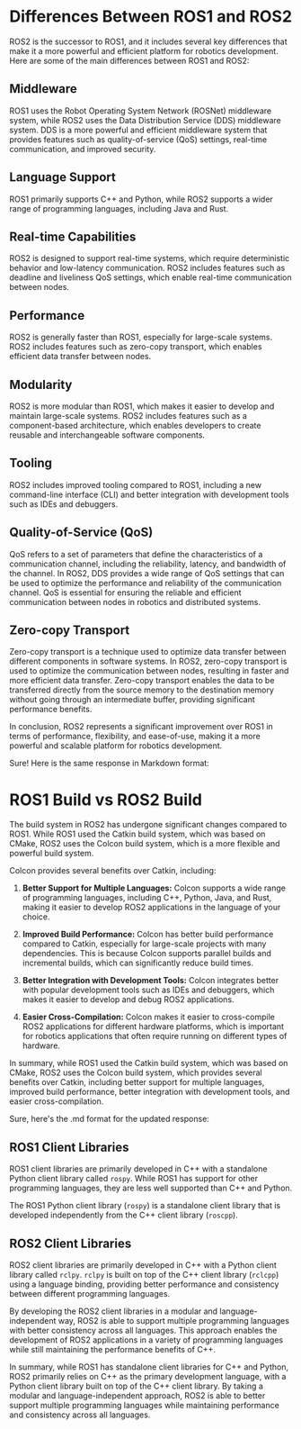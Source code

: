 # Differences Between ROS1 and ROS2

ROS2 is the successor to ROS1, and it includes several key differences that make it a more powerful and efficient platform for robotics development. Here are some of the main differences between ROS1 and ROS2:

## Middleware

ROS1 uses the Robot Operating System Network (ROSNet) middleware system, while ROS2 uses the Data Distribution Service (DDS) middleware system. DDS is a more powerful and efficient middleware system that provides features such as quality-of-service (QoS) settings, real-time communication, and improved security.

## Language Support

ROS1 primarily supports C++ and Python, while ROS2 supports a wider range of programming languages, including Java and Rust.

## Real-time Capabilities

ROS2 is designed to support real-time systems, which require deterministic behavior and low-latency communication. ROS2 includes features such as deadline and liveliness QoS settings, which enable real-time communication between nodes.

## Performance

ROS2 is generally faster than ROS1, especially for large-scale systems. ROS2 includes features such as zero-copy transport, which enables efficient data transfer between nodes.

## Modularity

ROS2 is more modular than ROS1, which makes it easier to develop and maintain large-scale systems. ROS2 includes features such as a component-based architecture, which enables developers to create reusable and interchangeable software components.

## Tooling

ROS2 includes improved tooling compared to ROS1, including a new command-line interface (CLI) and better integration with development tools such as IDEs and debuggers.

## Quality-of-Service (QoS)

QoS refers to a set of parameters that define the characteristics of a communication channel, including the reliability, latency, and bandwidth of the channel. In ROS2, DDS provides a wide range of QoS settings that can be used to optimize the performance and reliability of the communication channel. QoS is essential for ensuring the reliable and efficient communication between nodes in robotics and distributed systems.

## Zero-copy Transport

Zero-copy transport is a technique used to optimize data transfer between different components in software systems. In ROS2, zero-copy transport is used to optimize the communication between nodes, resulting in faster and more efficient data transfer. Zero-copy transport enables the data to be transferred directly from the source memory to the destination memory without going through an intermediate buffer, providing significant performance benefits.

In conclusion, ROS2 represents a significant improvement over ROS1 in terms of performance, flexibility, and ease-of-use, making it a more powerful and scalable platform for robotics development.


Sure! Here is the same response in Markdown format:

# ROS1 Build vs ROS2 Build

The build system in ROS2 has undergone significant changes compared to ROS1. While ROS1 used the Catkin build system, which was based on CMake, ROS2 uses the Colcon build system, which is a more flexible and powerful build system.

Colcon provides several benefits over Catkin, including:

1. **Better Support for Multiple Languages:** Colcon supports a wide range of programming languages, including C++, Python, Java, and Rust, making it easier to develop ROS2 applications in the language of your choice.

2. **Improved Build Performance:** Colcon has better build performance compared to Catkin, especially for large-scale projects with many dependencies. This is because Colcon supports parallel builds and incremental builds, which can significantly reduce build times.

3. **Better Integration with Development Tools:** Colcon integrates better with popular development tools such as IDEs and debuggers, which makes it easier to develop and debug ROS2 applications.

4. **Easier Cross-Compilation:** Colcon makes it easier to cross-compile ROS2 applications for different hardware platforms, which is important for robotics applications that often require running on different types of hardware.

In summary, while ROS1 used the Catkin build system, which was based on CMake, ROS2 uses the Colcon build system, which provides several benefits over Catkin, including better support for multiple languages, improved build performance, better integration with development tools, and easier cross-compilation.

Sure, here's the .md format for the updated response:

## ROS1 Client Libraries

ROS1 client libraries are primarily developed in C++ with a standalone Python client library called `rospy`. While ROS1 has support for other programming languages, they are less well supported than C++ and Python. 

The ROS1 Python client library (`rospy`) is a standalone client library that is developed independently from the C++ client library (`roscpp`). 

## ROS2 Client Libraries

ROS2 client libraries are primarily developed in C++ with a Python client library called `rclpy`. `rclpy` is built on top of the C++ client library (`rclcpp`) using a language binding, providing better performance and consistency between different programming languages.

By developing the ROS2 client libraries in a modular and language-independent way, ROS2 is able to support multiple programming languages with better consistency across all languages. This approach enables the development of ROS2 applications in a variety of programming languages while still maintaining the performance benefits of C++.

In summary, while ROS1 has standalone client libraries for C++ and Python, ROS2 primarily relies on C++ as the primary development language, with a Python client library built on top of the C++ client library. By taking a modular and language-independent approach, ROS2 is able to better support multiple programming languages while maintaining performance and consistency across all languages.
